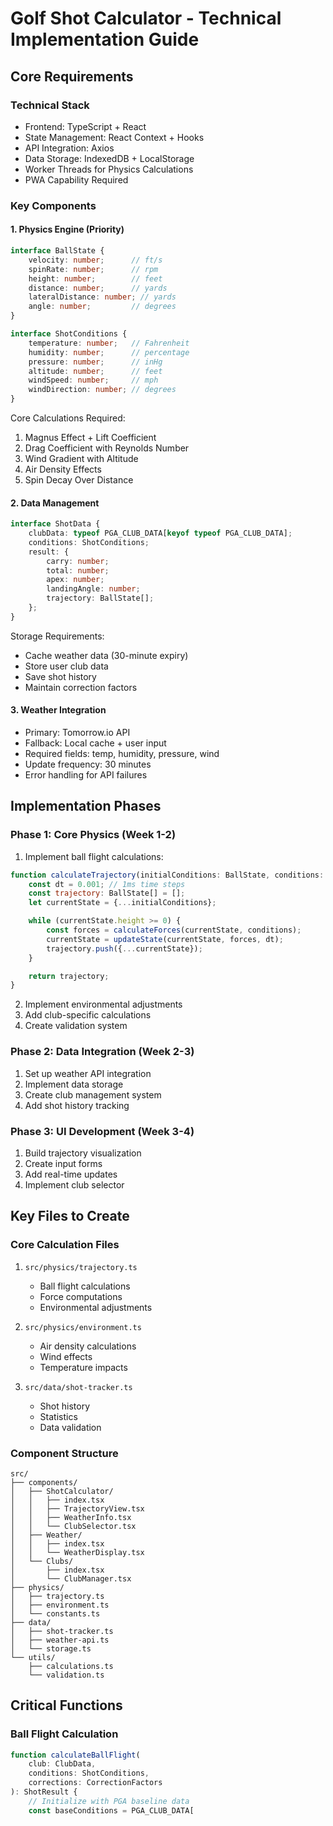 # Golf Shot Calculator - Technical Implementation Guide

## Core Requirements

### Technical Stack
- Frontend: TypeScript + React
- State Management: React Context + Hooks
- API Integration: Axios
- Data Storage: IndexedDB + LocalStorage
- Worker Threads for Physics Calculations
- PWA Capability Required

### Key Components

#### 1. Physics Engine (Priority)
```typescript
interface BallState {
    velocity: number;      // ft/s
    spinRate: number;      // rpm
    height: number;        // feet
    distance: number;      // yards
    lateralDistance: number; // yards
    angle: number;         // degrees
}

interface ShotConditions {
    temperature: number;   // Fahrenheit
    humidity: number;      // percentage
    pressure: number;      // inHg
    altitude: number;      // feet
    windSpeed: number;     // mph
    windDirection: number; // degrees
}
```

Core Calculations Required:
1. Magnus Effect + Lift Coefficient
2. Drag Coefficient with Reynolds Number
3. Wind Gradient with Altitude
4. Air Density Effects
5. Spin Decay Over Distance

#### 2. Data Management
```typescript
interface ShotData {
    clubData: typeof PGA_CLUB_DATA[keyof typeof PGA_CLUB_DATA];
    conditions: ShotConditions;
    result: {
        carry: number;
        total: number;
        apex: number;
        landingAngle: number;
        trajectory: BallState[];
    };
}
```

Storage Requirements:
- Cache weather data (30-minute expiry)
- Store user club data
- Save shot history
- Maintain correction factors

#### 3. Weather Integration
- Primary: Tomorrow.io API
- Fallback: Local cache + user input
- Required fields: temp, humidity, pressure, wind
- Update frequency: 30 minutes
- Error handling for API failures

## Implementation Phases

### Phase 1: Core Physics (Week 1-2)
1. Implement ball flight calculations:
```javascript
function calculateTrajectory(initialConditions: BallState, conditions: ShotConditions): BallState[] {
    const dt = 0.001; // 1ms time steps
    const trajectory: BallState[] = [];
    let currentState = {...initialConditions};

    while (currentState.height >= 0) {
        const forces = calculateForces(currentState, conditions);
        currentState = updateState(currentState, forces, dt);
        trajectory.push({...currentState});
    }

    return trajectory;
}
```

2. Implement environmental adjustments
3. Add club-specific calculations
4. Create validation system

### Phase 2: Data Integration (Week 2-3)
1. Set up weather API integration
2. Implement data storage
3. Create club management system
4. Add shot history tracking

### Phase 3: UI Development (Week 3-4)
1. Build trajectory visualization
2. Create input forms
3. Add real-time updates
4. Implement club selector

## Key Files to Create

### Core Calculation Files
1. `src/physics/trajectory.ts`
   - Ball flight calculations
   - Force computations
   - Environmental adjustments

2. `src/physics/environment.ts`
   - Air density calculations
   - Wind effects
   - Temperature impacts

3. `src/data/shot-tracker.ts`
   - Shot history
   - Statistics
   - Data validation

### Component Structure
```
src/
├── components/
│   ├── ShotCalculator/
│   │   ├── index.tsx
│   │   ├── TrajectoryView.tsx
│   │   ├── WeatherInfo.tsx
│   │   └── ClubSelector.tsx
│   ├── Weather/
│   │   ├── index.tsx
│   │   └── WeatherDisplay.tsx
│   └── Clubs/
│       ├── index.tsx
│       └── ClubManager.tsx
├── physics/
│   ├── trajectory.ts
│   ├── environment.ts
│   └── constants.ts
├── data/
│   ├── shot-tracker.ts
│   ├── weather-api.ts
│   └── storage.ts
└── utils/
    ├── calculations.ts
    └── validation.ts
```

## Critical Functions

### Ball Flight Calculation
```typescript
function calculateBallFlight(
    club: ClubData,
    conditions: ShotConditions,
    corrections: CorrectionFactors
): ShotResult {
    // Initialize with PGA baseline data
    const baseConditions = PGA_CLUB_DATA[
